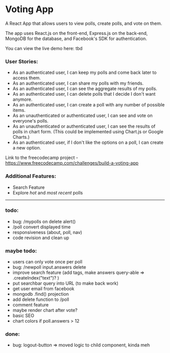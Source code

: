 # Voting App

A React App that allows users to view polls, create polls, and vote on them. 

The app uses React.js on the front-end, Express.js on the back-end, MongoDB for the database, and Facebook's SDK for authentication.

You can view the live demo here: tbd

### User Stories:
* As an authenticated user, I can keep my polls and come back later to access them.
* As an authenticated user, I can share my polls with my friends.
* As an authenticated user, I can see the aggregate results of my polls.
* As an authenticated user, I can delete polls that I decide I don't want anymore.
* As an authenticated user, I can create a poll with any number of possible items.
* As an unauthenticated or authenticated user, I can see and vote on everyone's polls.
* As an unauthenticated or authenticated user, I can see the results of polls in chart form. (This could be implemented using Chart.js or Google Charts.)
* As an authenticated user, if I don't like the options on a poll, I can create a new option.

Link to the freecodecamp project - https://www.freecodecamp.com/challenges/build-a-voting-app

### Additional Features:
* Search Feature
* Explore *hot* and *most recent* polls

---

### todo:
* bug: /mypolls on delete alert()
* /poll convert displayed time
* responsiveness (about, poll, nav)
* code revision and clean up

### maybe todo:
* users can only vote once per poll
* bug: /newpoll input.answers delete
* improve search feature (add tags, make answers query-able => .createIndex("text")? )
* put searchbar query into URL (to make back work)
* get user email from facebook
* mongodb .find() projection
* add delete function to /poll
* comment feature
* maybe render chart after vote?
* basic SEO
* chart colors if poll.answers > 12

### done:
* bug: logout-button => moved logic to child component, kinda meh

